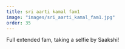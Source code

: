 ```yaml
---
title: sri aarti kamal fam1
image: "images/sri_aarti_kamal_fam1.jpg"
order: 35
---
```


Full extended fam, taking a selfie by Saakshi!
